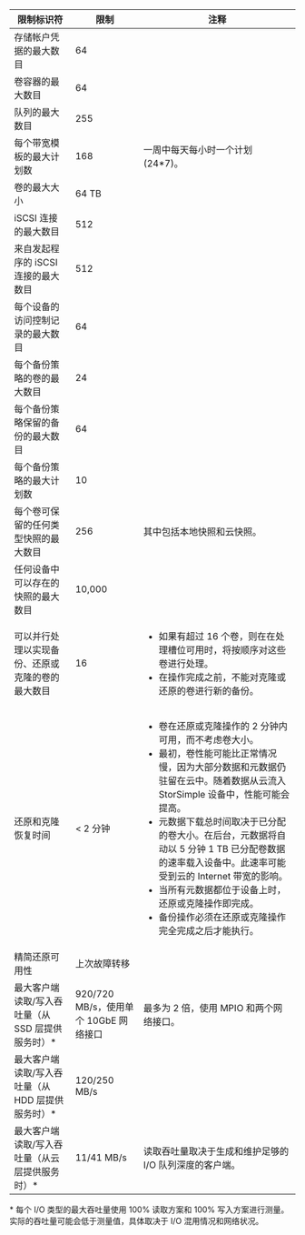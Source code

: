 <properties 
   pageTitle="StorSimple 系统限制表"
   description="介绍 StorSimple 组件和连接的系统限制与建议大小。"
   services="storsimple"
   documentationCenter="NA"
   authors="alkohli"
   manager="adinah"
   editor="" />
<tags 
   ms.service="storsimple"
   ms.date="08/18/2015"
   wacn.date="10/3/2015" />

| 限制标识符 | 限制 | 注释 |
|----------------- | ------|--------- |
| 存储帐户凭据的最大数目 | 64 | |
| 卷容器的最大数目 | 64 | |
| 队列的最大数目 | 255 | |
| 每个带宽模板的最大计划数 | 168 | 一周中每天每小时一个计划 (24*7)。 |
| 卷的最大大小 | 64 TB | |
| iSCSI 连接的最大数目 | 512 | |
| 来自发起程序的 iSCSI 连接的最大数目 | 512 | |
| 每个设备的访问控制记录的最大数目 | 64 | |
| 每个备份策略的卷的最大数目 | 24 | |
| 每个备份策略保留的备份的最大数目 | 64 | |
| 每个备份策略的最大计划数 | 10 | |
| 每个卷可保留的任何类型快照的最大数目 | 256 | 其中包括本地快照和云快照。 |
| 任何设备中可以存在的快照的最大数目 | 10,000 | |
| 可以并行处理以实现备份、还原或克隆的卷的最大数目 | 16 |<ul><li>如果有超过 16 个卷，则在在处理槽位可用时，将按顺序对这些卷进行处理。</li><li>在操作完成之前，不能对克隆或还原的卷进行新的备份。</li></ul>|
| 还原和克隆恢复时间 | < 2 分钟 | <ul><li>卷在还原或克隆操作的 2 分钟内可用，而不考虑卷大小。</li><li>最初，卷性能可能比正常情况慢，因为大部分数据和元数据仍驻留在云中。随着数据从云流入 StorSimple 设备中，性能可能会提高。</li><li>元数据下载总时间取决于已分配的卷大小。在后台，元数据将自动以 5 分钟 1 TB 已分配卷数据的速率载入设备中。此速率可能受到云的 Internet 带宽的影响。</li><li>当所有元数据都位于设备上时，还原或克隆操作即完成。</li><li>备份操作必须在还原或克隆操作完全完成之后才能执行。|
| 精简还原可用性 | 上次故障转移 | |
| 最大客户端读取/写入吞吐量（从 SSD 层提供服务时）* | 920/720 MB/s，使用单个 10GbE 网络接口 | 最多为 2 倍，使用 MPIO 和两个网络接口。 |
| 最大客户端读取/写入吞吐量（从 HDD 层提供服务时）* | 120/250 MB/s |
| 最大客户端读取/写入吞吐量（从云层提供服务时）* | 11/41 MB/s | 读取吞吐量取决于生成和维护足够的 I/O 队列深度的客户端。 |

&#42; 每个 I/O 类型的最大吞吐量使用 100% 读取方案和 100% 写入方案进行测量。实际的吞吐量可能会低于测量值，具体取决于 I/O 混用情况和网络状况。

<!---HONumber=71-->